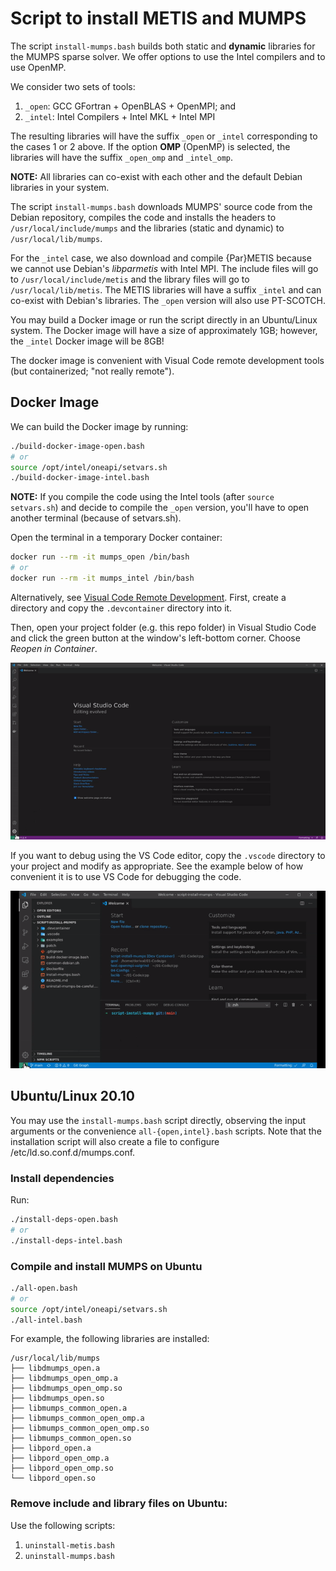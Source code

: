 # Script to install METIS and MUMPS

The script `install-mumps.bash` builds both static and **dynamic** libraries for the MUMPS sparse solver. We offer options to use the Intel compilers and to use OpenMP.

We consider two sets of tools:

1. `_open`: GCC GFortran + OpenBLAS + OpenMPI; and
2. `_intel`: Intel Compilers + Intel MKL + Intel MPI

The resulting libraries will have the suffix `_open` or `_intel` corresponding to the cases 1 or 2 above. If the option **OMP** (OpenMP) is selected, the libraries will have the suffix `_open_omp` and `_intel_omp`.

**NOTE:** All libraries can co-exist with each other and the default Debian libraries in your system.

The script `install-mumps.bash` downloads MUMPS' source code from the Debian repository, compiles the code and installs the headers to `/usr/local/include/mumps` and the libraries (static and dynamic) to `/usr/local/lib/mumps`.

For the `_intel` case, we also download and compile {Par}METIS because we cannot use Debian's _libparmetis_ with Intel MPI. The include files will go to `/usr/local/include/metis` and the library files will go to `/usr/local/lib/metis`. The METIS libraries will have a suffix `_intel` and can co-exist with Debian's libraries. The `_open` version will also use PT-SCOTCH.

You may build a Docker image or run the script directly in an Ubuntu/Linux system. The Docker image will have a size of approximately 1GB; however, the `_intel` Docker image will be 8GB!

The docker image is convenient with Visual Code remote development tools (but containerized; "not really remote").

## Docker Image

We can build the Docker image by running:

```bash
./build-docker-image-open.bash
# or
source /opt/intel/oneapi/setvars.sh
./build-docker-image-intel.bash
```

**NOTE:** If you compile the code using the Intel tools (after `source setvars.sh`) and decide to compile the `_open` version, you'll have to open another terminal (because of setvars.sh).

Open the terminal in a temporary Docker container:

```bash
docker run --rm -it mumps_open /bin/bash
# or
docker run --rm -it mumps_intel /bin/bash
```

Alternatively, see [Visual Code Remote Development](https://code.visualstudio.com/docs/remote/remote-overview). First, create a directory and copy the `.devcontainer` directory into it.

Then, open your project folder (e.g. this repo folder) in Visual Studio Code and click the green button at the window's left-bottom corner. Choose _Reopen in Container_.

![](vscode-open-in-container.gif)

If you want to debug using the VS Code editor, copy the `.vscode` directory to your project and modify as appropriate. See the example below of how convenient it is to use VS Code for debugging the code.

![](Script_Install_MUMPS_1.gif)

## Ubuntu/Linux 20.10

You may use the `install-mumps.bash` script directly, observing the input arguments or the convenience `all-{open,intel}.bash` scripts. Note that the installation script will also create a file to configure
/etc/ld.so.conf.d/mumps.conf.

### Install dependencies

Run:

```bash
./install-deps-open.bash
# or
./install-deps-intel.bash
```

### Compile and install MUMPS on Ubuntu

```bash
./all-open.bash
# or
source /opt/intel/oneapi/setvars.sh
./all-intel.bash
```

For example, the following libraries are installed:

```
/usr/local/lib/mumps
├── libdmumps_open.a
├── libdmumps_open_omp.a
├── libdmumps_open_omp.so
├── libdmumps_open.so
├── libmumps_common_open.a
├── libmumps_common_open_omp.a
├── libmumps_common_open_omp.so
├── libmumps_common_open.so
├── libpord_open.a
├── libpord_open_omp.a
├── libpord_open_omp.so
└── libpord_open.so
```

### Remove include and library files on Ubuntu:

Use the following scripts:

1. `uninstall-metis.bash`
2. `uninstall-mumps.bash`
